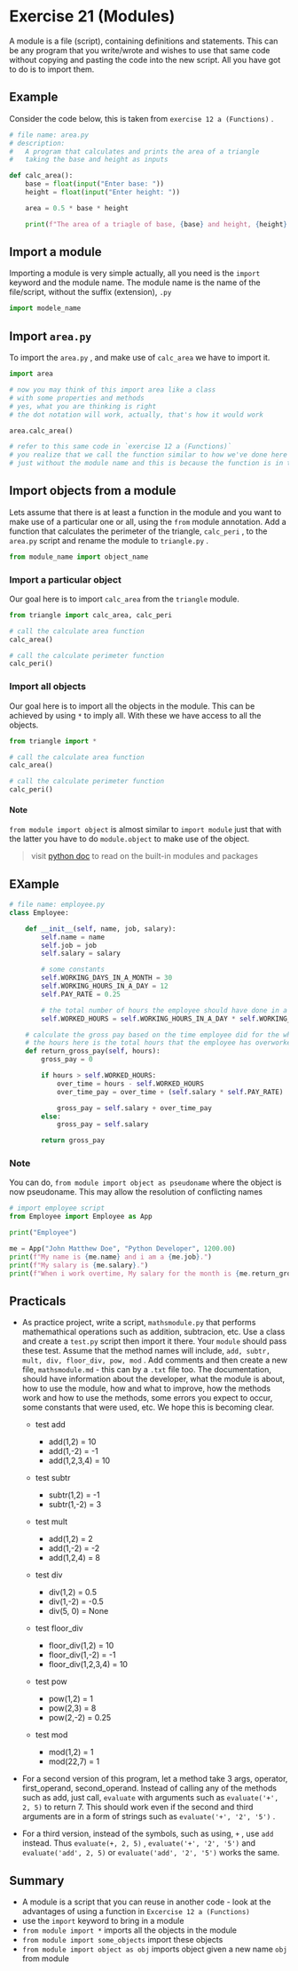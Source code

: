 # Exercise 21 (Modules)

A module is a file (script), containing definitions and statements. This can be any program that you write/wrote and wishes to use that same code without copying and pasting the code into the new script. All you have got to do is to import them.

## Example

Consider the code below, this is taken from `exercise 12 a (Functions)` .

``` python
# file name: area.py
# description:
#   A program that calculates and prints the area of a triangle 
#   taking the base and height as inputs

def calc_area():
    base = float(input("Enter base: "))
    height = float(input("Enter height: "))

    area = 0.5 * base * height

    print(f"The area of a triagle of base, {base} and height, {height} is {area}")
```

## Import a module

Importing a module is very simple actually, all you need is the `import` keyword and the module name. The module name is the name of the file/script, without the suffix (extension), `.py` 

``` python
import modele_name
```

## Import `area.py` 

To import the `area.py` , and make use of `calc_area` we have to import it.

``` python
import area

# now you may think of this import area like a class
# with some properties and methods
# yes, what you are thinking is right
# the dot notation will work, actually, that's how it would work

area.calc_area()

# refer to this same code in `exercise 12 a (Functions)` 
# you realize that we call the function similar to how we've done here
# just without the module name and this is because the function is in the module
```

## Import objects from a module

Lets assume that there is at least a function in the module and you want to make use of a particular one or all, using the `from` module annotation. Add a function that calculates the perimeter of the triangle, `calc_peri` , to the `area.py` script and rename the module to `triangle.py` .

``` python
from module_name import object_name
```

### Import a particular object

Our goal here is to import `calc_area` from the `triangle` module.

``` python
from triangle import calc_area, calc_peri

# call the calculate area function
calc_area()

# call the calculate perimeter function
calc_peri()
```

### Import all objects

Our goal here is to import all the objects in the module. This can be achieved by using `*` to imply all. With these we have access to all the objects.

``` python
from triangle import *

# call the calculate area function
calc_area()

# call the calculate perimeter function
calc_peri()
```

#### Note

`from module import object` is almost similar to `import module` just that with the latter you have to do `module.object` to make use of the object.

> visit [python doc](www.python.org) to read on the built-in modules and packages

## EXample

``` python
# file name: employee.py
class Employee:

    def __init__(self, name, job, salary):
        self.name = name
        self.job = job
        self.salary = salary

        # some constants
        self.WORKING_DAYS_IN_A_MONTH = 30
        self.WORKING_HOURS_IN_A_DAY = 12
        self.PAY_RATE = 0.25

        # the total number of hours the employee should have done in a whole month
        self.WORKED_HOURS = self.WORKING_HOURS_IN_A_DAY * self.WORKING_DAYS_IN_A_MONTH

    # calculate the gross pay based on the time employee did for the whole month
    # the hours here is the total hours that the employee has overworked
    def return_gross_pay(self, hours):
        gross_pay = 0

        if hours > self.WORKED_HOURS:
            over_time = hours - self.WORKED_HOURS
            over_time_pay = over_time + (self.salary * self.PAY_RATE)

            gross_pay = self.salary + over_time_pay
        else:
            gross_pay = self.salary

        return gross_pay
```

### Note

You can do, `from module import object as pseudoname` where the object is now pseudoname. This may allow the resolution of conflicting names

``` python
# import employee script
from Employee import Employee as App

print("Employee")

me = App("John Matthew Doe", "Python Developer", 1200.00)
print(f"My name is {me.name} and i am a {me.job}.")
print(f"My salary is {me.salary}.")
print(f"When i work overtime, My salary for the month is {me.return_gross_pay(400)}")
```

## Practicals

* As practice project, write a script, `mathsmodule.py` that performs mathemathical operations such as addition, subtracion, etc. Use a class and create a `test.py` script then import it there. Your `module` should pass these test. Assume that the method names will include, `add, subtr, mult, div, floor_div, pow, mod` . Add comments and then create a new file, `mathsmodule.md` - this can by a `.txt` file too. The documentation, should have information about the developer, what the module is about, how to use the module, how and what to improve, how the methods work and how to use the methods, some errors you expect to occur, some constants that were used, etc. We hope this is becoming clear.

    - test add
        - add(1,2) = 10
        - add(1,-2) = -1
        - add(1,2,3,4) = 10

    - test subtr
        - subtr(1,2) = -1
        - subtr(1,-2) = 3

    - test mult
        - add(1,2) = 2
        - add(1,-2) = -2
        - add(1,2,4) = 8

    - test div
        - div(1,2) = 0.5
        - div(1,-2) = -0.5
        - div(5, 0) = None

    - test floor_div
        - floor_div(1,2) = 10
        - floor_div(1,-2) = -1
        - floor_div(1,2,3,4) = 10

    - test pow
        - pow(1,2) = 1
        - pow(2,3) = 8
        - pow(2,-2) = 0.25

    - test mod
        - mod(1,2) = 1
        - mod(22,7) = 1

* For a second version of this program, let a method take 3 args, operator, first_operand, second_operand. Instead of calling any of the methods such as add, just call, `evaluate` with arguments such as `evaluate('+', 2, 5)` to return 7. This should work even if the second and third arguments are in a form of strings such as `evaluate('+', '2', '5')` .

* For a third version, instead of the symbols, such as using, `+` , use `add` instead. Thus `evaluate(+, 2, 5)` , `evaluate('+', '2', '5')` and `evaluate('add', 2, 5)` or `evaluate('add', '2', '5')` works the same.

## Summary

* A module is a script that you can reuse in another code - look at the advantages of using a function in `Excercise 12 a (Functions)` 
* use the `import` keyword to bring in a module
* `from module import *` imports all the objects in the module
* `from module import some_objects` import these objects
* `from module import object as obj` imports object given a new name `obj` from module

